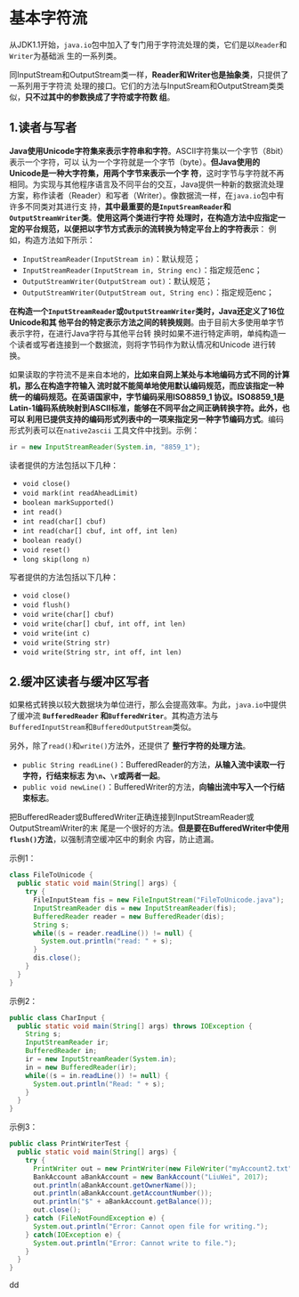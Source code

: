基本字符流
================================================================================
从JDK1.1开始，`java.io`包中加入了专门用于字符流处理的类，它们是以`Reader`和`Writer`为基础派
生的一系列类。

同InputStream和OutputStream类一样，**Reader和Writer也是抽象类**，只提供了一系列用于字符流
处理的接口。它们的方法与InputSream和OutputStream类类似，**只不过其中的参数换成了字符或字符数
组**。

## 1.读者与写者
**Java使用Unicode字符集来表示字符串和字符**。ASCII字符集以一个字节（8bit）表示一个字符，可以
认为一个字符就是一个字节（byte）。**但Java使用的Unicode是一种大字符集，用两个字节来表示一个字
符**，这时字节与字符就不再相同。为实现与其他程序语言及不同平台的交互，Java提供一种新的数据流处理
方案，称作读者（Reader）和写者（Writer）。像数据流一样，在`java.io`包中有许多不同类对其进行支
持，**其中最重要的是`InputSreamReader`和`OutputStreamWriter`类**。**使用这两个类进行字符
处理时，在构造方法中应指定一定的平台规范，以便把以字节方式表示的流转换为特定平台上的字符表示**：
例如，构造方法如下所示：
+ `InputStreamReader(InputStream in)`：默认规范；
+ `InputStreamReader(InputStream in, String enc)`：指定规范enc；
+ `OutputStreamWriter(OutputStream out)`：默认规范；
+ `OutputStreamWriter(OutputStream out, String enc)`：指定规范enc；

**在构造一个`InputStreamReader`或`OutputStreamWriter`类时，Java还定义了16位Unicode和其
他平台的特定表示方法之间的转换规则**。由于目前大多使用单字节表示字符，在进行Java字符与其他平台转
换时如果不进行特定声明，单纯构造一个读者或写者连接到一个数据流，则将字节码作为默认情况和Unicode
进行转换。

如果读取的字符流不是来自本地的，**比如来自网上某处与本地编码方式不同的计算机，那么在构造字符输入
流时就不能简单地使用默认编码规范，而应该指定一种统一的编码规范。在英语国家中，字节编码采用ISO8859_1
协议。ISO8859_1是Latin-1编码系统映射到ASCII标准，能够在不同平台之间正确转换字符。此外，也可以
利用已提供支持的编码形式列表中的一项来指定另一种字节编码方式**。编码形式列表可以在`native2ascii`
工具文件中找到。示例：
```java
ir = new InputStreamReader(System.in, "8859_1");
```
读者提供的方法包括以下几种：
+ `void close()`
+ `void mark(int readAheadLimit)`
+ `boolean markSupported()`
+ `int read()`
+ `int read(char[] cbuf)`
+ `int read(char[] cbuf, int off, int len)`
+ `boolean ready()`
+ `void reset()`
+ `long skip(long n)`

写者提供的方法包括以下几种：
+ `void close()`
+ `void flush()`
+ `void write(char[] cbuf)`
+ `void write(char[] cbuf, int off, int len)`
+ `void write(int c)`
+ `void write(String str)`
+ `void write(String str, int off, int len)`

## 2.缓冲区读者与缓冲区写者
如果格式转换以较大数据块为单位进行，那么会提高效率。为此，`java.io`中提供了缓冲流 **`BufferedReader`
和`BufferedWriter`**。其构造方法与`BufferedInputStream`和`BufferedOutputStream`类似。

另外，除了`read()`和`write()`方法外，还提供了 **整行字符的处理方法**。
+ `public String readLine()`：BufferedReader的方法，**从输入流中读取一行字符，行结束标志
为`\n`、`\r`或两者一起**。
+ `public void newLine()`：BufferedWriter的方法，**向输出流中写入一个行结束标志**。

把BufferedReader或BufferedWriter正确连接到InputStreamReader或OutputStreamWriter的末
尾是一个很好的方法。**但是要在BufferedWriter中使用`flush()`方法**，以强制清空缓冲区中的剩余
内容，防止遗漏。

示例1：
```java
class FileToUnicode {
  public static void main(String[] args) {
    try {
      FileInputSteam fis = new FileInputStream("FileToUnicode.java");
      InputStreamReader dis = new InputStreamReader(fis);
      BufferedReader reader = new BufferedReader(dis);
      String s;
      while((s = reader.readLine()) != null) {
        System.out.println("read: " + s);
      }
      dis.close();
    }
  }
}
```

示例2：
```java
public class CharInput {
  public static void main(String[] args) throws IOException {
    String s;
    InputStreamReader ir;
    BufferedReader in;
    ir = new InputStreamReader(System.in);
    in = new BufferedReader(ir);
    while((s = in.readLine()) != null) {
      System.out.println("Read: " + s);
    }
  }
}
```

示例3：
```java
public class PrintWriterTest {
  public static void main(String[] args) {
    try {
      PrintWriter out = new PrintWriter(new FileWriter("myAccount2.txt"));
      BankAccount aBankAccount = new BankAccount("LiuWei", 2017);
      out.println(aBankAccount.getOwnerName());
      out.println(aBankAccount.getAccountNumber());
      out.println("$" + aBankAccount.getBalance());
      out.close();
    } catch (FileNotFoundException e) {
      System.out.println("Error: Cannot open file for writing.");
    } catch(IOException e) {
      System.out.println("Error: Cannot write to file.");
    }
  }
}
```

































dd
